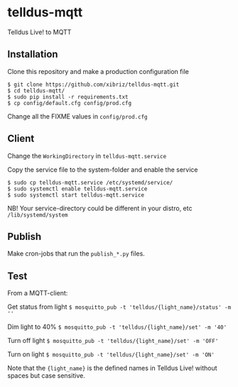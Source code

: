 # telldus-mqtt
Telldus Live! to MQTT

## Installation

Clone this repository and make a production configuration file

```
$ git clone https://github.com/xibriz/telldus-mqtt.git
$ cd telldus-mqtt/
$ sudo pip install -r requirements.txt
$ cp config/default.cfg config/prod.cfg
```

Change all the FIXME values in `config/prod.cfg`

## Client

Change the `WorkingDirectory` in `telldus-mqtt.service`

Copy the service file to the system-folder and enable the service

```
$ sudo cp telldus-mqtt.service /etc/systemd/service/
$ sudo systemctl enable telldus-mqtt.service
$ sudo systemctl start telldus-mqtt.service
```
NB! Your service-directory could be different in your distro, etc `/lib/systemd/system`

## Publish

Make cron-jobs that run the `publish_*.py` files.

## Test

From a MQTT-client:

Get status from light
` $ mosquitto_pub -t 'telldus/{light_name}/status' -m '' `

Dim light to 40%
` $ mosquitto_pub -t 'telldus/{light_name}/set' -m '40' `

Turn off light
` $ mosquitto_pub -t 'telldus/{light_name}/set' -m 'OFF' `

Turn on light
` $ mosquitto_pub -t 'telldus/{light_name}/set' -m 'ON' `


Note that the `{light_name}` is the defined names in Telldus Live! without spaces but case sensitive.
